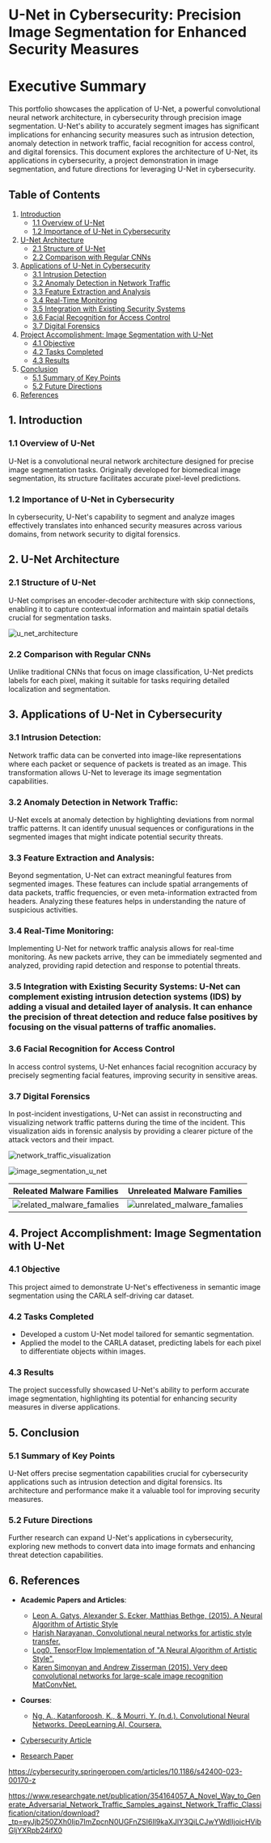# U-Net in Cybersecurity: Precision Image Segmentation for Enhanced Security Measures

# Executive Summary

This portfolio showcases the application of U-Net, a powerful convolutional neural network architecture, in cybersecurity through precision image segmentation. U-Net's ability to accurately segment images has significant implications for enhancing security measures such as intrusion detection, anomaly detection in network traffic, facial recognition for access control, and digital forensics. This document explores the architecture of U-Net, its applications in cybersecurity, a project demonstration in image segmentation, and future directions for leveraging U-Net in cybersecurity.

## Table of Contents
1. [Introduction](#1-introduction)
   - [1.1 Overview of U-Net](#11-overview-of-u-net)
   - [1.2 Importance of U-Net in Cybersecurity](#12-importance-of-u-net-in-cybersecurity)
2. [U-Net Architecture](#2-u-net-architecture)
   - [2.1 Structure of U-Net](#21-structure-of-u-net)
   - [2.2 Comparison with Regular CNNs](#22-comparison-with-regular-cnns)
3. [Applications of U-Net in Cybersecurity](#3-applications-of-u-net-in-cybersecurity)
   - [3.1 Intrusion Detection](#31-intrusion-detection)
   - [3.2 Anomaly Detection in Network Traffic](#32-anomaly-detection-in-network-traffic)
   - [3.3 Feature Extraction and Analysis](#33-feature-extraction-and-analysis)
   - [3.4 Real-Time Monitoring](#34-real-time-monitoring)
   - [3.5 Integration with Existing Security Systems](#35-integration-with-existing-security-systems)
   - [3.6 Facial Recognition for Access Control](#36-facial-recognition-for-access-control)
   - [3.7 Digital Forensics](#37-digital-forensics)
4. [Project Accomplishment: Image Segmentation with U-Net](#4-project-accomplishment-image-segmentation-with-u-net)
   - [4.1 Objective](#41-objective)
   - [4.2 Tasks Completed](#42-tasks-completed)
   - [4.3 Results](#43-results)
5. [Conclusion](#5-conclusion)
   - [5.1 Summary of Key Points](#51-summary-of-key-points)
   - [5.2 Future Directions](#52-future-directions)
6. [References](#6-references)


## 1. Introduction

### 1.1 Overview of U-Net

U-Net is a convolutional neural network architecture designed for precise image segmentation tasks. Originally developed for biomedical image segmentation, its structure facilitates accurate pixel-level predictions.

### 1.2 Importance of U-Net in Cybersecurity

In cybersecurity, U-Net's capability to segment and analyze images effectively translates into enhanced security measures across various domains, from network security to digital forensics.

## 2. U-Net Architecture

### 2.1 Structure of U-Net

U-Net comprises an encoder-decoder architecture with skip connections, enabling it to capture contextual information and maintain spatial details crucial for segmentation tasks.

![u_net_architecture](img/u-net-architecture.png)

### 2.2 Comparison with Regular CNNs

Unlike traditional CNNs that focus on image classification, U-Net predicts labels for each pixel, making it suitable for tasks requiring detailed localization and segmentation.

## 3. Applications of U-Net in Cybersecurity

### 3.1 Intrusion Detection: 

Network traffic data can be converted into image-like representations where each packet or sequence of packets is treated as an image. This transformation allows U-Net to leverage its image segmentation capabilities.

### 3.2 Anomaly Detection in Network Traffic:

U-Net excels at anomaly detection by highlighting deviations from normal traffic patterns. It can identify unusual sequences or configurations in the segmented images that might indicate potential security threats.

### 3.3 Feature Extraction and Analysis: 

Beyond segmentation, U-Net can extract meaningful features from segmented images. These features can include spatial arrangements of data packets, traffic frequencies, or even meta-information extracted from headers. Analyzing these features helps in understanding the nature of suspicious activities.

### 3.4 Real-Time Monitoring: 

Implementing U-Net for network traffic analysis allows for real-time monitoring. As new packets arrive, they can be immediately segmented and analyzed, providing rapid detection and response to potential threats.

### 3.5 Integration with Existing Security Systems: U-Net can complement existing intrusion detection systems (IDS) by adding a visual and detailed layer of analysis. It can enhance the precision of threat detection and reduce false positives by focusing on the visual patterns of traffic anomalies.

### 3.6 Facial Recognition for Access Control

In access control systems, U-Net enhances facial recognition accuracy by precisely segmenting facial features, improving security in sensitive areas.

### 3.7 Digital Forensics

In post-incident investigations, U-Net can assist in reconstructing and visualizing network traffic patterns during the time of the incident. This visualization aids in forensic analysis by providing a clearer picture of the attack vectors and their impact.





![network_traffic_visualization](img/Visualization-of-20-types-of-network-traffic-and-consistency-in-the-same-type.png)

![image_segmentation_u_net](img/image_segmentation_u_net.png)

Releated Malware Families                             | Unreleated Malware Families
:---------------------------------------------------: | :---------------------------------------------------:
![related_malware_famalies](img/related_malware_families.webp) | ![unrelated_malware_famalies](img/unrelated_malware_famalies.webp)

## 4. Project Accomplishment: Image Segmentation with U-Net

### 4.1 Objective

This project aimed to demonstrate U-Net's effectiveness in semantic image segmentation using the CARLA self-driving car dataset.

### 4.2 Tasks Completed

- Developed a custom U-Net model tailored for semantic segmentation.
- Applied the model to the CARLA dataset, predicting labels for each pixel to differentiate objects within images.

### 4.3 Results

The project successfully showcased U-Net's ability to perform accurate image segmentation, highlighting its potential for enhancing security measures in diverse applications.

## 5. Conclusion

### 5.1 Summary of Key Points

U-Net offers precise segmentation capabilities crucial for cybersecurity applications such as intrusion detection and digital forensics. Its architecture and performance make it a valuable tool for improving security measures.

### 5.2 Future Directions

Further research can expand U-Net's applications in cybersecurity, exploring new methods to convert data into image formats and enhancing threat detection capabilities.

## 6. References

- **Academic Papers and Articles**:
  - [Leon A. Gatys, Alexander S. Ecker, Matthias Bethge, (2015). A Neural Algorithm of Artistic Style](https://arxiv.org/abs/1508.06576)
  - [Harish Narayanan, Convolutional neural networks for artistic style transfer.](https://harishnarayanan.org/writing/artistic-style-transfer/)
  - [Log0, TensorFlow Implementation of "A Neural Algorithm of Artistic Style".](https://www.chioka.in/tensorflow-implementation-neural-algorithm-of-artistic-style)
  - [Karen Simonyan and Andrew Zisserman (2015). Very deep convolutional networks for large-scale image recognition
MatConvNet.
](https://arxiv.org/pdf/1409.1556)
- **Courses**:
  - [Ng, A., Katanforoosh, K., & Mourri, Y. (n.d.). Convolutional Neural Networks. DeepLearning.AI, Coursera.](https://www.coursera.org/learn/convolutional-neural-networks)


- [Cybersecurity Article](https://cybersecurity.springeropen.com/articles/10.1186/s42400-023-00170-z)
- [Research Paper](https://www.researchgate.net/publication/354164057_A_Novel_Way_to_Generate_Adversarial_Network_Traffic_Samples_against_Network_Traffic_Classification/citation/download?_tp=eyJjb250ZXh0Ijp7ImZpcnN0UGFnZSI6Il9kaXJlY3QiLCJwYWdlIjoicHVibGljYXRpb24ifX0)




https://cybersecurity.springeropen.com/articles/10.1186/s42400-023-00170-z

https://www.researchgate.net/publication/354164057_A_Novel_Way_to_Generate_Adversarial_Network_Traffic_Samples_against_Network_Traffic_Classification/citation/download?_tp=eyJjb250ZXh0Ijp7ImZpcnN0UGFnZSI6Il9kaXJlY3QiLCJwYWdlIjoicHVibGljYXRpb24ifX0

